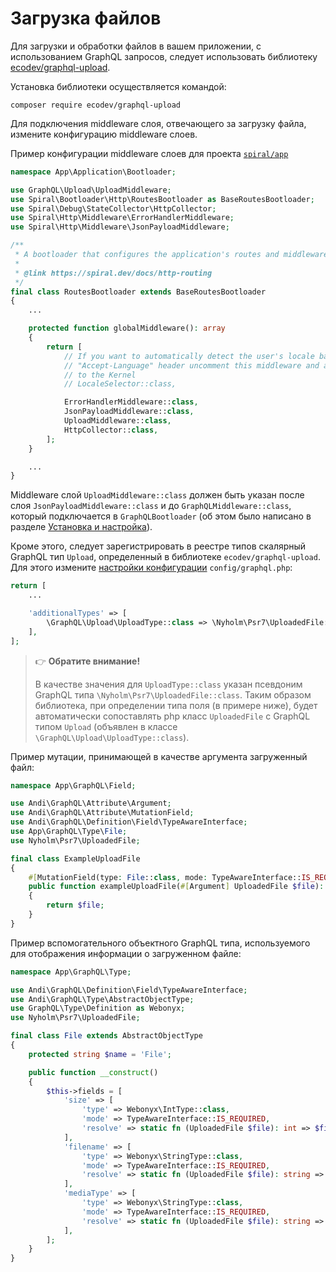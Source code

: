 # Загрузка файлов

Для загрузки и обработки файлов в вашем приложении, с использованием GraphQL запросов, следует
использовать библиотеку [ecodev/graphql-upload](https://github.com/Ecodev/graphql-upload).

Установка библиотеки осуществляется командой:
```shell
composer require ecodev/graphql-upload
```

Для подключения middleware слоя, отвечающего за загрузку файла, измените конфигурацию middleware слоев.

Пример конфигурации middleware слоев для проекта [`spiral/app`](https://github.com/spiral/app)

```php
namespace App\Application\Bootloader;

use GraphQL\Upload\UploadMiddleware;
use Spiral\Bootloader\Http\RoutesBootloader as BaseRoutesBootloader;
use Spiral\Debug\StateCollector\HttpCollector;
use Spiral\Http\Middleware\ErrorHandlerMiddleware;
use Spiral\Http\Middleware\JsonPayloadMiddleware;

/**
 * A bootloader that configures the application's routes and middleware.
 *
 * @link https://spiral.dev/docs/http-routing
 */
final class RoutesBootloader extends BaseRoutesBootloader
{
    ...

    protected function globalMiddleware(): array
    {
        return [
            // If you want to automatically detect the user's locale based on the
            // "Accept-Language" header uncomment this middleware and add \Spiral\Bootloader\I18nBootloader
            // to the Kernel
            // LocaleSelector::class,

            ErrorHandlerMiddleware::class,
            JsonPayloadMiddleware::class,
            UploadMiddleware::class,
            HttpCollector::class,
        ];
    }

    ...
}
```

Middleware слой `UploadMiddleware::class` должен быть указан после слоя `JsonPayloadMiddleware::class`
и до `GraphQLMiddleware::class`, который подключается в `GraphQLBootloader` (об этом было написано
в разделе [Установка и настройка](install.md#bootloader)).

Кроме этого, следует зарегистрировать в реестре типов скалярный GraphQL тип `Upload`, определенный в
библиотеке `ecodev/graphql-upload`. Для этого измените [настройки конфигурации](configure.md)
`config/graphql.php`:

```php
return [
    ...

    'additionalTypes' => [
        \GraphQL\Upload\UploadType::class => \Nyholm\Psr7\UploadedFile::class,
    ],
];
```

> :point_right: **Обратите внимание!**
>
> В качестве значения для `UploadType::class` указан псевдоним GraphQL типа
> `\Nyholm\Psr7\UploadedFile::class`. Таким образом библиотека, при определении типа поля
> (в примере ниже), будет автоматически сопоставлять php класс `UploadedFile` с GraphQL типом `Upload`
> (объявлен в классе `\GraphQL\Upload\UploadType::class`).

Пример мутации, принимающей в качестве аргумента загруженный файл:

```php
namespace App\GraphQL\Field;

use Andi\GraphQL\Attribute\Argument;
use Andi\GraphQL\Attribute\MutationField;
use Andi\GraphQL\Definition\Field\TypeAwareInterface;
use App\GraphQL\Type\File;
use Nyholm\Psr7\UploadedFile;

final class ExampleUploadFile
{
    #[MutationField(type: File::class, mode: TypeAwareInterface::IS_REQUIRED)]
    public function exampleUploadFile(#[Argument] UploadedFile $file): UploadedFile
    {
        return $file;
    }
}
```

Пример вспомогательного объектного GraphQL типа, используемого для отображения информации о
загруженном файле:

```php
namespace App\GraphQL\Type;

use Andi\GraphQL\Definition\Field\TypeAwareInterface;
use Andi\GraphQL\Type\AbstractObjectType;
use GraphQL\Type\Definition as Webonyx;
use Nyholm\Psr7\UploadedFile;

final class File extends AbstractObjectType
{
    protected string $name = 'File';

    public function __construct()
    {
        $this->fields = [
            'size' => [
                'type' => Webonyx\IntType::class,
                'mode' => TypeAwareInterface::IS_REQUIRED,
                'resolve' => static fn (UploadedFile $file): int => $file->getSize(),
            ],
            'filename' => [
                'type' => Webonyx\StringType::class,
                'mode' => TypeAwareInterface::IS_REQUIRED,
                'resolve' => static fn (UploadedFile $file): string => $file->getClientFilename(),
            ],
            'mediaType' => [
                'type' => Webonyx\StringType::class,
                'mode' => TypeAwareInterface::IS_REQUIRED,
                'resolve' => static fn (UploadedFile $file): string => $file->getClientMediaType(),
            ],
        ];
    }
}
```

